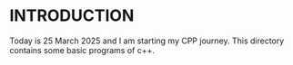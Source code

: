 # INTRODUCTION
Today is 25 March 2025 and I am starting my CPP journey.
This directory contains some basic programs of c++.